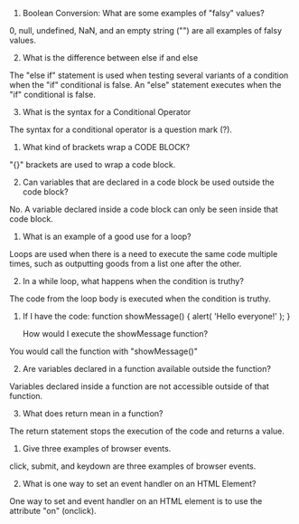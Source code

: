 1. Boolean Conversion: What are some examples of "falsy" values?

0, null, undefined, NaN, and an empty string ("") are all examples of falsy values.            

2. What is the difference between else if and else

The "else if" statement is used when testing several variants of a condition when the "if" conditional is false.    An "else" statement executes when the "if" conditional is false.  

3. What is the syntax for a Conditional Operator

The syntax for a conditional operator is a question mark (?).

<!-- Section 2 -->

1. What kind of brackets wrap a CODE BLOCK?

"{}" brackets are used to wrap a code block.

2. Can variables that are declared in a code block be used outside the code block?

No.  A variable declared inside a code block can only be seen inside that code block.

<!-- Section 3 -->

1. What is an example of a good use for a loop?

Loops are used when there is a need to execute the same code multiple times, such as outputting goods from a list one after the other. 

2. In a while loop, what happens when the condition is truthy?

The code from the loop body is executed when the condition is truthy.

<!-- Section 4 -->

1. If I have the code: function showMessage() { alert( 'Hello everyone!' ); }

   How would I execute the showMessage function?

You would call the function with "showMessage()"

2. Are variables declared in a function available outside the function?

Variables declared inside a function are not accessible outside of that function.

3. What does return mean in a function?

The return statement stops the execution of the code and returns a value.

<!-- Section 5 -->

1. Give three examples of browser events.

click, submit, and keydown are three examples of browser events.

2. What is one way to set an event handler on an HTML Element?

One way to set and event handler on an HTML element is to use the attribute "on<event>" (onclick).





